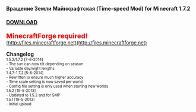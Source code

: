 **Вращение Земли Майнкрафтская (Time-speed Mod) for Minecraft 1.7.2**

#### **[DOWNLOAD](https://github.com/Sedridor/B3M/wiki/Downloads)**

**<font size=4 color=red>MinecraftForge required!</font>**<br>
<font size=2>[http://files.minecraftforge.net](http://files.minecraftforge.net)</font>

**Changelog**<br>
<font size=1>1.5.2/1.7.2 \[7-6-2014\]<br>
\- The sun can now tilt depending on season<br>
\- Variable day/night lengths<br>
<font size=1>1.4.7-1.7.2 \[5-6-2014\]<br>
\- Rewritten to ensure much higher accuracy<br>
\- Time scale setting is now saved per world<br>
\- Config file setting is only used when starting new worlds</font><br>
<font size=1>1.5.2 \[19-5-2013\]<br>
\- Updated to 1.5.2 and for SMP<br>
<font size=1>1.5.1 \[19-5-2013\]<br>
\- Initial upload</font>
